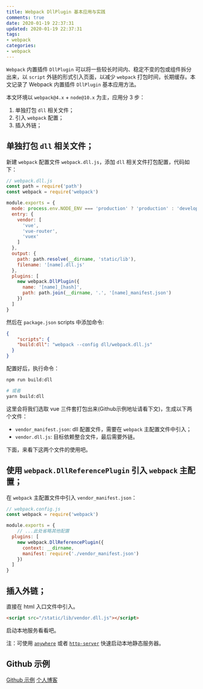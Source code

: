 ```yaml
---
title: Webpack DllPlugin 基本应用与实践
comments: true
date: 2020-01-19 22:37:31
updated: 2020-01-19 22:37:31
tags:
- webpack
categories:
- webpack
---
```


`Webpack` 内置插件 `DllPlugin` 可以将一些较长时间内、稳定不变的包或组件拆分出来，以 `script` 外链的形式引入页面，以减少 `webpack` 打包时间，长期缓存。本文记录了 Webpack 内置插件 `DllPlugin` 基本应用方法。

<!--truncate-->

本文环境以 `webpack@4.x` + `node@10.x` 为主，应用分 3 步：
1. 单独打包 `dll` 相关文件；
2. 引入 `webpack` 配置；
3. 插入外链；

## 单独打包 `dll` 相关文件；
新建 `webpack` 配置文件 `webpack.dll.js`，添加 `dll` 相关文件打包配置，代码如下：

```js
// webpack.dll.js
const path = require('path')
const webpack = require('webpack')

module.exports = {
  mode: process.env.NODE_ENV === 'production' ? 'production' : 'development',
  entry: {
    vendor: [
      'vue',
      'vue-router',
      'vuex'
    ]
  },
  output: {
    path: path.resolve(__dirname, 'static/lib'),
    filename: '[name].dll.js'
  },
  plugins: [
    new webpack.DllPlugin({
      name: '[name]_[hash]',
      path: path.join(__dirname, '.', '[name]_manifest.json')
    })
  ]
}

```

然后在 `package.json` scripts 中添加命令:
```json
{
	"scripts": {
    "build:dll": "webpack --config dll/webpack.dll.js"
  }
}
```

配置好后，执行命令：

```zsh
npm run build:dll

# 或者
yarn build:dll
```

这里会将我们选取 vue 三件套打包出来(Github示例地址请看下文)，生成以下两个文件：

+ `vendor_manifest.json`: dll 配置文件，需要在 `webpack` 主配置文件中引入；
+ `vendor.dll.js`: 目标依赖整合文件，最后需要外链。

下面，来看下这两个文件的使用吧。

## 使用 `webpack.DllReferencePlugin` 引入 `webpack` 主配置；
在 `webpack` 主配置文件中引入 `vendor_manifest.json`：

```js
// webpack.config.js
const webpack = require('webpack')

module.exports = {
	// ...此处省略其他配置
  plugins: [
    new webpack.DllReferencePlugin({
      context: __dirname,
      manifest: require('./vendor_manifest.json')
    })
  ]
}

```

## 插入外链；
直接在 html 入口文件中引入。

```html
<script src="/static/lib/vendor.dll.js"></script>
```

启动本地服务看看吧。

注：可使用 [`anywhere`](https://www.npmjs.com/package/anywhere) 或者 [`http-server`](https://www.npmjs.com/package/http-server) 快速启动本地静态服务器。

## Github 示例
[Github 示例](https://github.com/p2yang/webpack-examples/tree/master/dll)
[个人博客](http://blog.p2yang.com)
